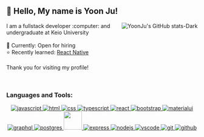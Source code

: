 ## :wave:	Hello, My name is Yoon Ju!
<div>
  <img align= "right"alt="YoonJu's GitHub stats-Dark" src="https://github-readme-stats.vercel.app/api?username=YJK-7&count_private=true&hide=stars&show_icons=true&theme=react#gh-dark-mode-only">
 <p> 
 I am a fullstack developer :computer: and undergraduate at Keio University
 <br/>
 <br/>
 💼 Currently: Open for hiring
 <br/>
 ⭐️ Recently learned: <a href= "https://reactnative.dev/"> React Native </a>
 <br/>
 <br/>
 Thank you for visiting my profile!
 </p>
 <br clear="right"/>
</div>

### Languages and Tools:
 <p align="center"> 
  <a href="https://developer.mozilla.org/en-US/docs/Web/JavaScript">
    <img src="https://skillicons.dev/icons?i=js" alt="javascript"></img>
  </a>
  
  <a href="https://developer.mozilla.org/en-US/docs/Learn/Getting_started_with_the_web/HTML_basics">
    <img src="https://skillicons.dev/icons?i=html" alt="html"></img>
  </a>
  
  <a href="https://developer.mozilla.org/en-US/docs/Web/CSS">
    <img src="https://skillicons.dev/icons?i=css" alt="css"></img>
  </a>
  <a href="https://www.typescriptlang.org/">
    <img src="https://skillicons.dev/icons?i=ts" alt="typescript"></img>
  </a>
  <a href="https://reactjs.org/">
      <img src="https://skillicons.dev/icons?i=react" alt="react"></img>
  </a>
  <a href="https://getbootstrap.com/">
      <img src="https://skillicons.dev/icons?i=bootstrap" alt="bootstrap"></img>
  </a>
  <a href="https://getbootstrap.com/">
      <img src="https://skillicons.dev/icons?i=materialui" alt="materialui"></img>
  </a>
  <a href="https://graphql.org/">
      <img src="https://skillicons.dev/icons?i=graphql" alt="graphql"></img>
  </a>
  <a href="https://www.postgresql.org/">
      <img src="https://skillicons.dev/icons?i=postgres" alt="postgres"></img>
  </a>
   <a href="https://knexjs.org/">
      <img  width="48" height="48" src="https://user-images.githubusercontent.com/92072255/199171452-82726560-2e41-4ba3-98e7-6680b7afabc0.svg"></img>
  </a>
  <a href="https://expressjs.com/">
      <img src="https://skillicons.dev/icons?i=express" alt="express"></img>
  </a>
  <a href="https://nodejs.org/en/">
      <img src="https://skillicons.dev/icons?i=nodejs" alt="nodejs"></img>
  </a>
  <a href="https://code.visualstudio.com/">
      <img src="https://skillicons.dev/icons?i=vscode" alt="vscode"></img>
  </a>
  <a href="https://git-scm.com/">
      <img src="https://skillicons.dev/icons?i=git" alt="git"></img>
  </a>
  <a href="https://github.com/">
      <img src="https://skillicons.dev/icons?i=github" alt="github"></img>
  </a>
